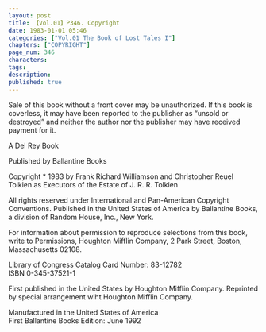```yaml
---
layout: post
title: 【Vol.01】P346. Copyright
date: 1983-01-01 05:46
categories: ["Vol.01 The Book of Lost Tales I"]
chapters: ["COPYRIGHT"]
page_num: 346
characters: 
tags: 
description: 
published: true
---
```


<p style="text-indent: 0;">
Sale of this book without a front cover may be unauthorized. If this book is coverless, it may have been reported to the publisher as “unsold or destroyed” and neither the author nor the publisher may have received payment for it.
</p>

A Del Rey Book

Published by Ballantine Books

Copyright * 1983 by Frank Richard Williamson and Christopher Reuel Tolkien as Executors of the Estate of J. R. R. Tolkien

All rights reserved under International and Pan-American Copyright Conventions. Published in the United States of America by Ballantine Books, a division of Random House, Inc., New York.

For information about permission to reproduce selections from this book, write to Permissions, Houghton Mifflin Company, 2 Park Street, Boston, Massachusetts 02108.

Library of Congress Catalog Card Number: 83-12782<BR>ISBN 0-345-37521-1

First published in the United States by Houghton Mifflin Company. Reprinted by special arrangement wiht Houghton Mifflin Company.

Manufactured in the United States of America<BR>First Ballantine Books Edition: June 1992

